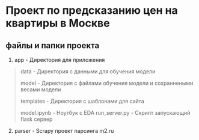 # Проект по предсказанию цен на квартиры в Москве

## файлы и папки проекта
1. app - Директория для приложения
  > data - Директория с данными для обучения модели
  > 
  > model - Директория с файлами обучения модели и сохраннеными весами модели
  > 
  > templates - Директория с шаблонами для сайта
  > 
  > model.ipynb - Ноутбук с EDA
  > run_server.py - Скрипт запускающий flask сервер
2. parser - Scrapy проект парсинга m2.ru


